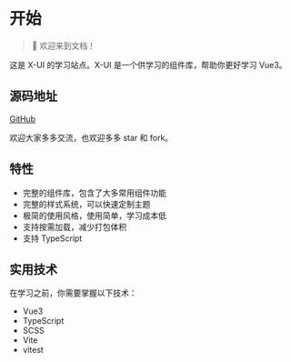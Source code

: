 # 开始

> 🎉 欢迎来到文档！

这是 X-UI 的学习站点。X-UI 是一个供学习的组件库，帮助你更好学习 Vue3。

## 源码地址

[GitHub](https://github.com/xpyjs/ui)

欢迎大家多多交流，也欢迎多多 star 和 fork。

## 特性

- 完整的组件库，包含了大多常用组件功能
- 完整的样式系统，可以快速定制主题
- 极简的使用风格，使用简单，学习成本低
- 支持按需加载，减少打包体积
- 支持 TypeScript

## 实用技术

在学习之前，你需要掌握以下技术：

- Vue3
- TypeScript
- SCSS
- Vite
- vitest
